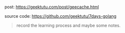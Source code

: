 post: https://geektutu.com/post/geecache.html

source code: https://github.com/geektutu/7days-golang

> record the learning process and maybe some notes.